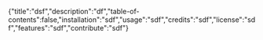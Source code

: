 {"title":"dsf","description":"df","table-of-contents":false,"installation":"sdf","usage":"sdf","credits":"sdf","license":"sdf","features":"sdf","contribute":"sdf"}